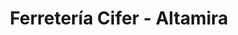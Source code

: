 ---
title: "Ferretería Cifer - Altamira"
url: /montevideo/ferreteria-cifer-altamira/
shop: Eisenwaren
---